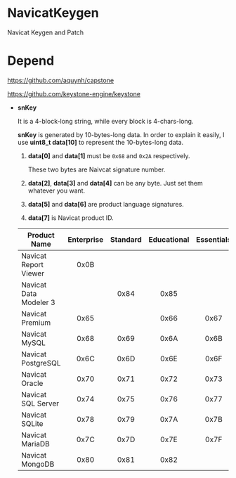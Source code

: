 # NavicatKeygen

Navicat Keygen and Patch

# Depend

https://github.com/aquynh/capstone

https://github.com/keystone-engine/keystone

* __snKey__

  It is a 4-block-long string, while every block is 4-chars-long.

  __snKey__ is generated by 10-bytes-long data. In order to explain it easily, I use __uint8_t data[10]__ to represent the 10-bytes-long data.

  1. __data[0]__ and __data[1]__ must be `0x68` and `0x2A` respectively.

     These two bytes are Naivcat signature number.

  2. __data[2]__, __data[3]__ and __data[4]__ can be any byte. Just set them whatever you want.

  3. __data[5]__ and __data[6]__ are product language signatures.

  4. __data[7]__ is Navicat product ID. 

    |Product Name          |Enterprise|Standard|Educational|Essentials|
    |----------------------|:--------:|:------:|:---------:|:--------:|
    |Navicat Report Viewer |0x0B      |        |           |          |
    |Navicat Data Modeler 3|          |0x84    |0x85       |          |
    |Navicat Premium       |0x65      |        |0x66       |0x67      |
    |Navicat MySQL         |0x68      |0x69    |0x6A       |0x6B      |
    |Navicat PostgreSQL    |0x6C      |0x6D    |0x6E       |0x6F      |
    |Navicat Oracle        |0x70      |0x71    |0x72       |0x73      |
    |Navicat SQL Server    |0x74      |0x75    |0x76       |0x77      |
    |Navicat SQLite        |0x78      |0x79    |0x7A       |0x7B      |
    |Navicat MariaDB       |0x7C      |0x7D    |0x7E       |0x7F      |
    |Navicat MongoDB       |0x80      |0x81    |0x82       |          |